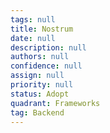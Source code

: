 ```yaml
---
tags: null
title: Nostrum
date: null
description: null
authors: null
confidence: null
assign: null
priority: null
status: Adopt
quadrant: Frameworks
tag: Backend
---
```

